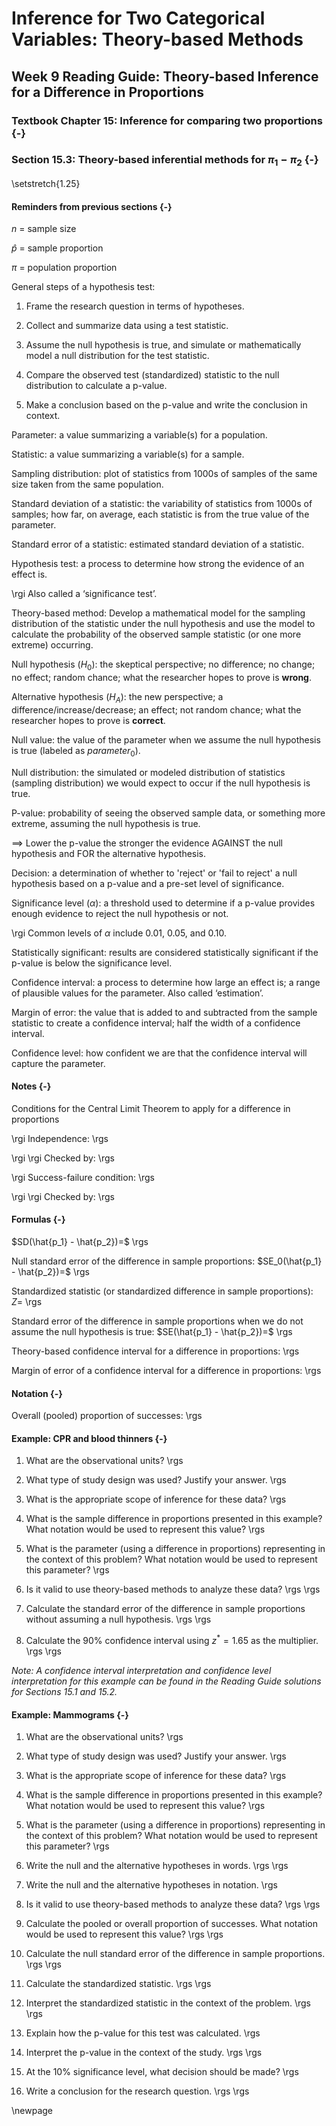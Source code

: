 # Inference for Two Categorical Variables: Theory-based Methods

## Week 9 Reading Guide: Theory-based Inference for a Difference in Proportions

### Textbook Chapter 15: Inference for comparing two proportions {-}

### Section 15.3: Theory-based inferential methods for $\pi_1 - \pi_2$ {-}

<!-- \setstretch{1} -->

<!-- **Videos**   -->

<!-- * 15.3Tests -->
<!-- * 15.3Intervals -->

\setstretch{1.25}

#### Reminders from previous sections {-}


$n$ = sample size

$\hat{p}$ = sample proportion

$\pi$ = population proportion

General steps of a hypothesis test:

1. Frame the research question in terms of hypotheses.

2. Collect and summarize data using a test statistic.
	
3. Assume the null hypothesis is true, and simulate or mathematically model a null distribution for the test statistic.

4. Compare the observed test (standardized) statistic to the null distribution to calculate a p-value.

5. Make a conclusion based on the p-value and write the conclusion in context.

Parameter: a value summarizing a variable(s) for a population.

Statistic: a value summarizing a variable(s) for a sample.

Sampling distribution: plot of statistics from 1000s of samples of the same size taken from the same population.

Standard deviation of a statistic: the variability of statistics from 1000s of samples; how far, on average, each statistic is from the true value of the parameter.

Standard error of a statistic: estimated standard deviation of a statistic.

Hypothesis test: a process to determine how strong the evidence of an effect is.
		
\rgi Also called a ‘significance test’.

Theory-based method: Develop a mathematical model for the sampling distribution of the statistic under the null hypothesis and use the model to calculate the probability of the observed sample statistic (or one more extreme) occurring.

Null hypothesis ($H_0$): the skeptical perspective; no difference; no change; no effect; random chance; what the researcher hopes to prove is **wrong**.

Alternative hypothesis ($H_A$): the new perspective; a difference/increase/decrease; an effect; not random chance; what the researcher hopes to prove is **correct**.

Null value: the value of the parameter when we assume the null hypothesis is true (labeled as $parameter_0$).

Null distribution:  the simulated or modeled distribution of statistics (sampling distribution) we would expect to occur if the null hypothesis is true.

P-value: probability of seeing the observed sample data, or something more extreme, assuming the null hypothesis is true.

$\implies$ Lower the p-value the stronger the evidence AGAINST the null hypothesis and FOR the alternative hypothesis.

Decision: a determination of whether to 'reject' or 'fail to reject' a null hypothesis based on a p-value and a pre-set level of significance.

Significance level ($\alpha$): a threshold used to determine if a p-value provides enough evidence to reject the null hypothesis or not.

\rgi Common levels of $\alpha$ include 0.01, 0.05, and 0.10.

Statistically significant: results are considered statistically significant if the p-value is below the significance level.

Confidence interval: a process to determine how large an effect is; a range of plausible values for the parameter. Also called ‘estimation’.

Margin of error: the value that is added to and subtracted from the sample statistic to create a confidence interval; half the width of a confidence interval.

Confidence level: how confident we are that the confidence interval will capture the parameter.

#### Notes {-}

Conditions for the Central Limit Theorem to apply for a difference in proportions

\rgi Independence: 
\rgs

\rgi \rgi Checked by: 
\rgs

\rgi Success-failure condition: 
\rgs

\rgi \rgi Checked by: 
\rgs

#### Formulas {-}

$SD(\hat{p_1} - \hat{p_2})=$
\rgs

Null standard error of the difference in sample proportions:
$SE_0(\hat{p_1} - \hat{p_2})=$
\rgs

Standardized statistic (or standardized difference in sample proportions):
$Z=$
\rgs

Standard error of the difference in sample proportions when we do not assume the null hypothesis is true:
$SE(\hat{p_1} - \hat{p_2})=$
\rgs

Theory-based confidence interval for a difference in proportions: 
\rgs

Margin of error of a confidence interval for a difference in proportions: 
\rgs

#### Notation {-}
Overall (pooled) proportion of successes:
\rgs

#### Example: CPR and blood thinners {-}

1. What are the observational units?
\rgs

2. What type of study design was used?  Justify your answer.
\rgs

3. What is the appropriate scope of inference for these data?
\rgs

4. What is the sample difference in proportions presented in this example?  What notation would be used to represent this value?
\rgs

5. What is the parameter (using a difference in proportions) representing in the context of this problem?  What notation would be used to represent this parameter?
\rgs

6. Is it valid to use theory-based methods to analyze these data?
\rgs
\rgs

6. Calculate the standard error of the difference in sample proportions without assuming a null hypothesis.
\rgs
\rgs

8. Calculate the 90% confidence interval using $z^*=1.65$ as the multiplier.
\rgs
\rgs

*Note: A confidence interval interpretation and confidence level interpretation for this example can be found in the Reading Guide solutions for Sections 15.1 and 15.2.*

#### Example: Mammograms {-}

1. What are the observational units?
\rgs

2. What type of study design was used?  Justify your answer.
\rgs

3. What is the appropriate scope of inference for these data?
\rgs

4. What is the sample difference in proportions presented in this example?  What notation would be used to represent this value?
\rgs

5. What is the parameter (using a difference in proportions) representing in the context of this problem?  What notation would be used to represent this parameter?
\rgs

6. Write the null and the alternative hypotheses in words.
\rgs
\rgs

7. Write the null and the alternative hypotheses in notation.
\rgs

8. Is it valid to use theory-based methods to analyze these data?
\rgs
\rgs

9. Calculate the pooled or overall proportion of successes. What notation would be used to represent this value?
\rgs
\rgs

10. Calculate the null standard error of the difference in sample proportions.
\rgs
\rgs

11.	Calculate the standardized statistic.
\rgs
\rgs

12. Interpret the standardized statistic in the context of the problem.
\rgs
\rgs

13. Explain how the p-value for this test was calculated.
\rgs

14. Interpret the p-value in the context of the study.
\rgs
\rgs

15. At the 10% significance level, what decision should be made?
\rgs

16. Write a conclusion for the research question.
\rgs
\rgs


\newpage
